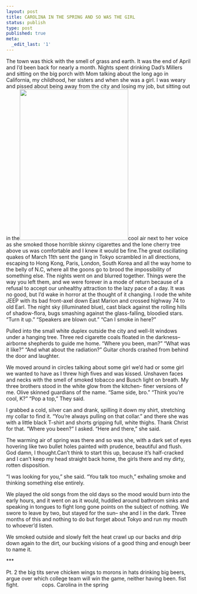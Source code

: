 ```yaml
---
layout: post
title: CAROLINA IN THE SPRING AND SO WAS THE GIRL
status: publish
type: post
published: true
meta:
  _edit_last: '1'
---
```

<div>The town was thick with the smell of grass and earth. It was the end of April and I’d been back for nearly a month. Nights spent drinking Dad’s Millers and sitting on the big porch with Mom talking about the long ago in California, my childhood, her sisters and when she was a girl. I was weary and pissed about being away from the city and losing my job, but sitting out in the<a href="http://bastardsoftheinfinite.com/khartrum/wp-content/uploads/2011/09/Kportrait.jpg"><img class="alignright size-full wp-image-50" title="Kportrait" src="http://bastardsoftheinfinite.com/khartrum/wp-content/uploads/2011/09/Kportrait.jpg" alt="" width="295" height="410" /></a>cool air next to her voice as she smoked those horrible skinny cigarettes and the lone cherry tree above us was comfortable and I knew it would be fine.The great oscillating quakes of March 11th sent the gang in Tokyo scrambled in all directions, escaping to Hong Kong, Paris, London, South Korea and all the way home to the belly of N.C, where all the goons go to brood the impossibility of something else. The nights went on and blurred together. Things were the way you left them, and we were forever in a mode of return because of a refusal to accept our unhealthy attraction to the lazy pace of a day. It was no good, but I’d wake in horror at the thought of it changing.
I rode the white JEEP with its bad
front-axel down East Marion and crossed highway 74 to old Earl. The night sky (illuminated blue), cast black against the rolling hills of shadow-flora, bugs smashing against the glass-falling, bloodied stars.
“Turn it up.”
“Speakers are blown out.”
“Can I smoke in here?”

Pulled into the small white duplex outside the city and well-lit windows under a hanging tree. Three red cigarette coals floated in the darkness–airborne shepherds to guide me home.
“Where you been, man?”
“What was it like?”
“And what about the radiation?”
Guitar chords crashed from behind the door and laughter.

We moved around in circles talking about some girl we’d had or some girl we wanted to have as I threw high fives and was kissed. Unshaven faces and necks with the smell of smoked tobacco and Busch light on breath. My three brothers stood in the white glow from the kitchen- finer versions of me. Olive skinned guardians of the name.
“Same side, bro.”
“Think you’re cool, K?”
“Pop a top,” They said.

I grabbed a cold, silver can and drank, spilling it down my shirt, stretching my collar to find it.
“You’re always pulling on that collar.” and there she was with a little black T-shirt and shorts gripping full, white thighs.
Thank Christ for that.
“Where you been?” I asked.
“Here and there,” she said.

The warming air of spring was there and so was she, with a dark set of eyes hovering like two bullet holes painted with prudence, beautiful and flush. God damn, I thought.Can’t think to start this up, because it’s half-cracked and I can’t keep my head straight back home, the girls there and my dirty, rotten disposition.

“I was looking for you,” she said.
“You talk too much,” exhaling smoke and thinking something else entirely.

We played the old songs from the old days so the mood would burn into the early hours, and it went on as it would, huddled around bathroom sinks and speaking in tongues to fight long gone points on the subject of nothing. We swore to leave by two, but stayed for the sun– she and I in the dark. Three months of this and nothing to do but forget about Tokyo and run my mouth to whoever’d listen.

We smoked outside and slowly felt the heat crawl up our backs and drip down again to the dirt, our bucking visions of a good thing and enough beer to name it.
<p dir="ltr">***</p>
Pt. 2
the big tits serve chicken
wings to morons in hats drinking big beers, argue
over which college team will win the game, neither having been.
fist fight.                cops.
Carolina in the spring

</div>
